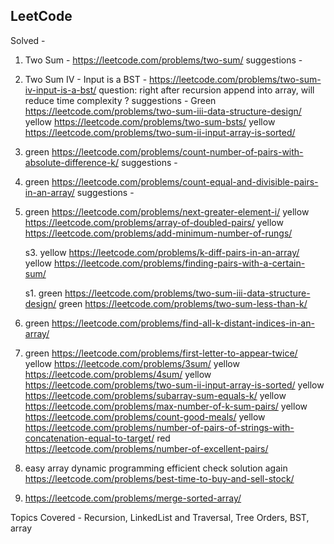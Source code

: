 
## LeetCode
Solved -
1.  Two Sum - https://leetcode.com/problems/two-sum/
    suggestions -
2. Two Sum IV - Input is a BST - https://leetcode.com/problems/two-sum-iv-input-is-a-bst/
    question: right after recursion append into array, will reduce time complexity ?
    suggestions -
        Green https://leetcode.com/problems/two-sum-iii-data-structure-design/
        yellow https://leetcode.com/problems/two-sum-bsts/
        yellow https://leetcode.com/problems/two-sum-ii-input-array-is-sorted/

3.  green https://leetcode.com/problems/count-number-of-pairs-with-absolute-difference-k/
    suggestions -
4.  green https://leetcode.com/problems/count-equal-and-divisible-pairs-in-an-array/
    suggestions -
5. green https://leetcode.com/problems/next-greater-element-i/
    yellow https://leetcode.com/problems/array-of-doubled-pairs/
    yellow https://leetcode.com/problems/add-minimum-number-of-rungs/

    s3. yellow https://leetcode.com/problems/k-diff-pairs-in-an-array/
        yellow https://leetcode.com/problems/finding-pairs-with-a-certain-sum/

    s1.    green https://leetcode.com/problems/two-sum-iii-data-structure-design/
        green https://leetcode.com/problems/two-sum-less-than-k/
6. green https://leetcode.com/problems/find-all-k-distant-indices-in-an-array/
7. green https://leetcode.com/problems/first-letter-to-appear-twice/
        yellow https://leetcode.com/problems/3sum/
        yellow https://leetcode.com/problems/4sum/
        yellow https://leetcode.com/problems/two-sum-ii-input-array-is-sorted/
        yellow https://leetcode.com/problems/subarray-sum-equals-k/
        yellow https://leetcode.com/problems/max-number-of-k-sum-pairs/
        yellow https://leetcode.com/problems/count-good-meals/
        yellow https://leetcode.com/problems/number-of-pairs-of-strings-with-concatenation-equal-to-target/
        red https://leetcode.com/problems/number-of-excellent-pairs/
        
8. easy array dynamic programming efficient check solution again https://leetcode.com/problems/best-time-to-buy-and-sell-stock/
9. https://leetcode.com/problems/merge-sorted-array/

Topics Covered - Recursion, LinkedList and Traversal, Tree Orders, BST, array